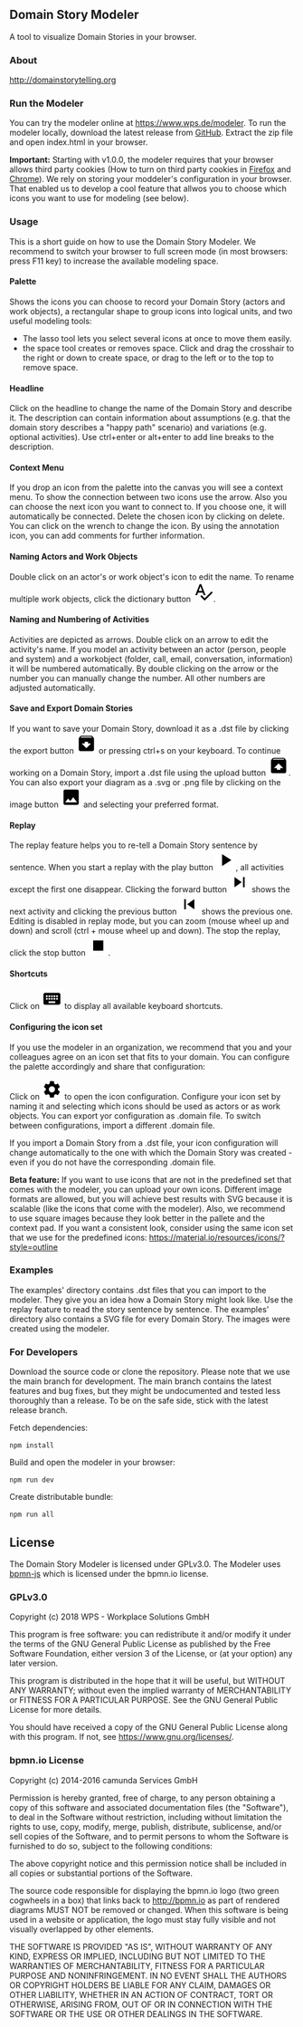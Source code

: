 ## Domain Story Modeler
A tool to visualize Domain Stories in your browser.

### About 
http://domainstorytelling.org

### Run the Modeler
You can try the modeler online at https://www.wps.de/modeler.
To run the modeler locally, download the latest release from [GitHub](https://github.com/WPS/domain-story-modeler/releases).
Extract the zip file and open index.html in your browser.

**Important:** Starting with v1.0.0, the modeler requires that your browser allows third party cookies (How to turn on third party cookies in [Firefox](https://support.mozilla.org/en-US/kb/disable-third-party-cookies) and [Chrome](https://support.google.com/chrome/answer/95647?co=GENIE.Platform%3DDesktop&hl=en)). We rely on storing your moddeler's configuration in your browser. That enabled us to develop a cool feature that allwos you to choose which icons you want to use for modeling (see below). 

### Usage
This is a short guide on how to use the Domain Story Modeler.
We recommend to switch your browser to full screen mode (in most browsers: press F11 key) to increase the available modeling space.

#### Palette
Shows the icons you can choose to record your Domain Story (actors and work objects), a rectangular shape to group icons into logical units, and two useful modeling tools:
- The lasso tool lets you select several icons at once to move them easily.
- the space tool creates or removes space. Click and drag the crosshair to the right or down to create space, or drag to the left or to the top to remove space.

#### Headline
Click on the headline to change the name of the Domain Story and describe it. The description can contain information about assumptions (e.g. that the domain story describes a "happy path" scenario) and variations (e.g. optional activities).
Use ctrl+enter or alt+enter to add line breaks to the description.

#### Context Menu
If you drop an icon from the palette into the canvas you will see a context menu. To show the connection between two icons use the arrow. Also you can choose the next icon you want to connect to. If you choose one, it will automatically be connected. Delete the chosen icon by clicking on delete. You can click on the wrench to change the icon. By using the annotation icon, you can add comments for further information.

#### Naming Actors and Work Objects
Double click on an actor's or work object's icon to edit the name. To rename multiple work objects, click the dictionary button ![Dictionary Button](/images/spellcheck.png).

#### Naming and Numbering of Activities
Activities are depicted as arrows. Double click on an arrow to edit the activity's name. If you model an activity between an actor (person, people and system) and a workobject (folder, call, email, conversation, information) it will be numbered automatically. By double clicking on the arrow or the number you can manually change the number. All other numbers are adjusted automatically.

#### Save and Export Domain Stories
If you want to save your Domain Story, download it as a .dst file by clicking the export button ![Export Button](/images/archive.png) or pressing ctrl+s on your keyboard. To continue working on a Domain Story, import a .dst file using the upload button ![Upload Button](/images/unarchive.png).
You can also export your diagram as a .svg or .png file by clicking on the image button ![SVG Button](/images/image.png) and selecting your preferred format.

#### Replay
The replay feature helps you to re-tell a Domain Story sentence by sentence. When you start a replay with the play button ![Play Button](/images/play.png), all activities except the first one disappear. Clicking the forward button ![Forward Button](/images/forward.png) shows the next activity and clicking the previous button ![Previous Button](/images/previous.png) shows the previous one. Editing is disabled in replay mode, but you can zoom (mouse wheel up and down) and scroll (ctrl + mouse wheel up and down). The stop the replay, click the stop button ![Stop Button](/images/stop.png).

#### Shortcuts
Click on ![Keyboard Button](/images/keyboard.png) to display all available keyboard shortcuts. 

#### Configuring the icon set
If you use the modeler in an organization, we recommend that you and your colleagues agree on an icon set that fits to your domain. You can configure the palette accordingly and share that configuration:

Click on ![Gear Button](/images/gear.png) to open the icon configuration. Configure your icon set by naming it and selecting which icons should be used as actors or as work objects. You can export yor configuration as .domain file. To switch between configurations, import a different .domain file. 

If you import a Domain Story from a .dst file, your icon configuration will change automatically to the one with which the Domain Story was created - even if you do not have the corresponding .domain file.

**Beta feature:** If you want to use icons that are not in the predefined set that comes with the modeler, you can upload your own icons. Different image formats are allowed, but you will achieve best results with SVG because it is scalable (like the icons that come with the modeler). Also, we recommend to use square images because they look better in the pallete and the context pad. If you want a consistent look, consider using the same icon set that we use for the predefined icons: https://material.io/resources/icons/?style=outline

### Examples
The examples' directory contains .dst files that you can import to the modeler. They give you an idea how a Domain Story might look like. Use the replay feature to read the story sentence by sentence.
The examples' directory also contains a SVG file for every Domain Story. The images were created using the modeler.

### For Developers
Download the source code or clone the repository.
Please note that we use the main branch for development. The main branch contains the latest features and bug fixes, but they might be undocumented and tested less thoroughly than a release. To be on the safe side, stick with the latest release branch.

Fetch dependencies:

```
npm install
```

Build and open the modeler in your browser:

```
npm run dev
```
Create distributable bundle:
```
npm run all
```

## License
The Domain Story Modeler is licensed under GPLv3.0.
The Modeler uses  [bpmn-js](https://github.com/bpmn-io/bpmn-js) which is licensed under the bpmn.io license.

### GPLv3.0

Copyright (c) 2018 WPS - Workplace Solutions GmbH

This program is free software: you can redistribute it and/or modify
it under the terms of the GNU General Public License as published by
the Free Software Foundation, either version 3 of the License, or
(at your option) any later version.

This program is distributed in the hope that it will be useful,
but WITHOUT ANY WARRANTY; without even the implied warranty of
MERCHANTABILITY or FITNESS FOR A PARTICULAR PURPOSE.  See the
GNU General Public License for more details.

You should have received a copy of the GNU General Public License
along with this program.  If not, see <https://www.gnu.org/licenses/>.

### bpmn.io License

Copyright (c) 2014-2016 camunda Services GmbH

Permission is hereby granted, free of charge, to any person obtaining a copy of this software and associated documentation files (the "Software"), to deal in the Software without restriction, including without limitation the rights to use, copy, modify, merge, publish, distribute, sublicense, and/or sell copies of the Software, and to permit persons to whom the Software is furnished to do so, subject to the following conditions:

The above copyright notice and this permission notice shall be included in all copies or substantial portions of the Software.

The source code responsible for displaying the bpmn.io logo (two green cogwheels in a box) that links back to http://bpmn.io as part of rendered diagrams MUST NOT be removed or changed. When this software is being used in a website or application, the logo must stay fully visible and not visually overlapped by other elements.

THE SOFTWARE IS PROVIDED "AS IS", WITHOUT WARRANTY OF ANY KIND, EXPRESS OR IMPLIED, INCLUDING BUT NOT LIMITED TO THE WARRANTIES OF MERCHANTABILITY, FITNESS FOR A PARTICULAR PURPOSE AND NONINFRINGEMENT. IN NO EVENT SHALL THE AUTHORS OR COPYRIGHT HOLDERS BE LIABLE FOR ANY CLAIM, DAMAGES OR OTHER LIABILITY, WHETHER IN AN ACTION OF CONTRACT, TORT OR OTHERWISE, ARISING FROM, OUT OF OR IN CONNECTION WITH THE SOFTWARE OR THE USE OR OTHER DEALINGS IN THE SOFTWARE.
